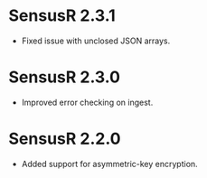 # SensusR 2.3.1
* Fixed issue with unclosed JSON arrays.

# SensusR 2.3.0
* Improved error checking on ingest.

# SensusR 2.2.0
* Added support for asymmetric-key encryption.